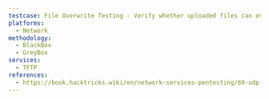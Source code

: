 ```yaml
---
testcase: File Overwrite Testing - Verify whether uploaded files can overwrite existing files or create new ones, testing server write permissions and impact
platforms: 
  - Network
methodology: 
  - BlackBox
  - GreyBox
services:
  - TFTP
references:
  - https://book.hacktricks.wiki/en/network-services-pentesting/69-udp-tftp.html
---
```

